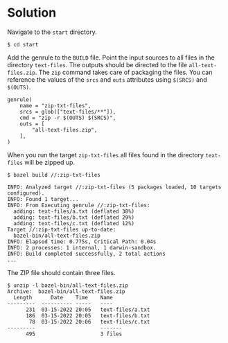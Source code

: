 # Solution

Navigate to the `start` directory.

```
$ cd start
```

Add the genrule to the `BUILD` file. Point the input sources to all files in the directory `text-files`. The outputs should be directed to the file `all-text-files.zip`. The `zip` command takes care of packaging the files. You can reference the values of the `srcs` and `outs` attributes using `$(SRCS)` and `$(OUTS)`.

```
genrule(
    name = "zip-txt-files",
    srcs = glob(["text-files/**"]),
    cmd = "zip -r $(OUTS) $(SRCS)",
    outs = [
        "all-text-files.zip",
    ],
)
```

When you run the target `zip-txt-files` all files found in the directory `text-files` will be zipped up.

```
$ bazel build //:zip-txt-files

INFO: Analyzed target //:zip-txt-files (5 packages loaded, 10 targets configured).
INFO: Found 1 target...
INFO: From Executing genrule //:zip-txt-files:
  adding: text-files/a.txt (deflated 38%)
  adding: text-files/b.txt (deflated 29%)
  adding: text-files/c.txt (deflated 12%)
Target //:zip-txt-files up-to-date:
  bazel-bin/all-text-files.zip
INFO: Elapsed time: 0.775s, Critical Path: 0.04s
INFO: 2 processes: 1 internal, 1 darwin-sandbox.
INFO: Build completed successfully, 2 total actions
...
```

The ZIP file should contain three files.

```
$ unzip -l bazel-bin/all-text-files.zip
Archive:  bazel-bin/all-text-files.zip
  Length      Date    Time    Name
---------  ---------- -----   ----
      231  03-15-2022 20:05   text-files/a.txt
      186  03-15-2022 20:05   text-files/b.txt
       78  03-15-2022 20:06   text-files/c.txt
---------                     -------
      495                     3 files
```